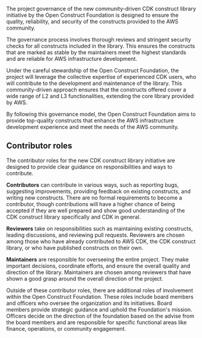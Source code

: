 The project governance of the new community-driven CDK construct library initiative by the Open Construct Foundation is designed to ensure the quality, reliability, and security of the constructs provided to the AWS community.

The governance process involves thorough reviews and stringent security checks for all constructs included in the library. This ensures the constructs that are marked as stable by the maintainers meet the highest standards and are reliable for AWS infrastructure development.

Under the careful stewardship of the Open Construct Foundation, the project will leverage the collective expertise of experienced CDK users, who will contribute to the development and maintenance of the library. This community-driven approach ensures that the constructs offered cover a wide range of L2 and L3 functionalities, extending the core library provided by AWS.

By following this governance model, the Open Construct Foundation aims to provide top-quality constructs that enhance the AWS infrastructure development experience and meet the needs of the AWS community.

## Contributor roles

The contributor roles for the new CDK construct library initiative are designed to provide clear guidance on responsibilities and ways to contribute.

**Contributors** can contribute in various ways, such as reporting bugs, suggesting improvements,  providing feedback on existing constructs, and writing new constructs. There are no formal requirements to become a contributor, though contributions will have a higher chance of being accepted if they are well prepared and show good understanding of the CDK construct library specifically and CDK in general.

**Reviewers** take on responsibilities such as maintaining existing constructs, leading discussions, and reviewing pull requests. Reviewers are chosen among those who have already contributed to AWS CDK, the CDK construct library, or who have published constructs on their own.

**Maintainers** are responsible for overseeing the entire project. They make important decisions, coordinate efforts, and ensure the overall quality and direction of the library. Maintainers are chosen among reviewers that have shown a good grasp around the overall direction of the project.

Outside of these contributor roles, there are additional roles of involvement within the Open Construct Foundation. These roles include board members and officers who oversee the organization and its initiatives. Board members provide strategic guidance and uphold the Foundation's mission. Officers decide on the direction of the foundation based on the advise from the board members and are responsible for specific functional areas like finance, operations, or community engagement.
